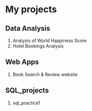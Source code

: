 # My projects

## Data Analysis
1. Analysis of World Happiness Score
2. Hotel Bookings Analysis

## Web Apps
1. Book Search & Review website

## SQL_projects
1. sql_practice1
